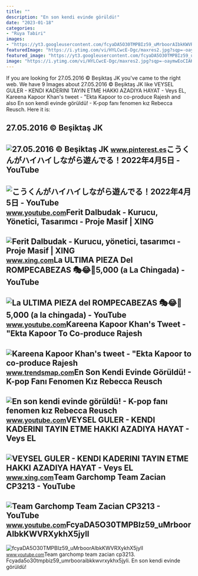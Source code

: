 ```yaml
---
title: ""
description: "En son kendi evinde görüldü!"
date: "2023-01-18"
categories:
- "Ruya Tabiri"
images:
- "https://yt3.googleusercontent.com/fcyaDA5O30TMPBIz59_uMrboorAIbkKWVRXykhX5jylI_mHsQMtKYRKrSU6WFKQalZc67BxTzAc=s900-c-k-c0x00ffffff-no-rj"
featuredImage: "https://i.ytimg.com/vi/HYLCwcE-Dgc/maxres2.jpg?sqp=-oaymwEoCIAKENAF8quKqQMcGADwAQH4AYwCgALgA4oCDAgAEAEYRSBHKGUwDw==&amp;rs=AOn4CLC_ulBvmvqa2cf2uT56Qfk3FCYaDA"
featured_image: "https://yt3.googleusercontent.com/fcyaDA5O30TMPBIz59_uMrboorAIbkKWVRXykhX5jylI_mHsQMtKYRKrSU6WFKQalZc67BxTzAc=s900-c-k-c0x00ffffff-no-rj"
image: "https://i.ytimg.com/vi/HYLCwcE-Dgc/maxres2.jpg?sqp=-oaymwEoCIAKENAF8quKqQMcGADwAQH4AYwCgALgA4oCDAgAEAEYRSBHKGUwDw==&amp;rs=AOn4CLC_ulBvmvqa2cf2uT56Qfk3FCYaDA"
---
```


If you are looking for 27.05.2016 © Beşiktaş JK you've came to the right web. We have 9 Images about 27.05.2016 © Beşiktaş JK like VEYSEL GULER - KENDI KADERINI TAYIN ETME HAKKI AZADIYA HAYAT - Veys EL, Kareena Kapoor Khan's tweet - "Ekta Kapoor to co-produce Rajesh and also En son kendi evinde görüldü! - K-pop fanı fenomen kız Rebecca Reusch. Here it is:

27.05.2016 © Beşiktaş JK
------------------------

 ![27.05.2016 © Beşiktaş JK](https://i.pinimg.com/originals/19/83/16/1983169793b182223b6c587869bf7618.jpg) <small>www.pinterest.es</small>こうくんがハイハイしながら遊んでる！2022年4月5日 - YouTube
-------------------------------------

 ![こうくんがハイハイしながら遊んでる！2022年4月5日 - YouTube](https://i.ytimg.com/vi/H2fAEMesIjo/maxresdefault.jpg?sqp=-oaymwEmCIAKENAF8quKqQMa8AEB-AH-CYAC0AWKAgwIABABGGUgXyhTMA8=&rs=AOn4CLCJYSghky0o-ilndxvg6fCYAda1ug) <small>www.youtube.com</small>Ferit Dalbudak - Kurucu, Yönetici, Tasarımcı - Proje Masif | XING
-----------------------------------------------------------------

 ![Ferit Dalbudak - Kurucu, yönetici, tasarımcı - Proje Masif | XING](https://profile-images.xing.com/images/6a9ae7c0e0efeda85f0ed0f8ed35cdb7-3/ferit-dalbudak.1024x1024.jpg) <small>www.xing.com</small>La ULTIMA PIEZA Del ROMPECABEZAS 🎭😂🧘5,000 (a La Chingada) - YouTube
-------------------------------------------------------------------

 ![La ULTIMA PIEZA del ROMPECABEZAS 🎭😂🧘5,000 (a la chingada) - YouTube](https://i.ytimg.com/vi/KdZ3OosEZ6s/hq2.jpg?sqp=-oaymwEoCOADEOgC8quKqQMcGADwAQH4Ad4EgAK4CIoCDAgAEAEYZSBMKGMwDw==&rs=AOn4CLCfzFvJaPoNerKMbSKycXF-fCyaDA) <small>www.youtube.com</small>Kareena Kapoor Khan's Tweet - "Ekta Kapoor To Co-produce Rajesh
---------------------------------------------------------------

 ![Kareena Kapoor Khan's tweet - "Ekta Kapoor to co-produce Rajesh](https://pbs.twimg.com/media/Fcyada8X0AANSFu.jpg) <small>www.trendsmap.com</small>En Son Kendi Evinde Görüldü! - K-pop Fanı Fenomen Kız Rebecca Reusch
--------------------------------------------------------------------

 ![En son kendi evinde görüldü! - K-pop fanı fenomen kız Rebecca Reusch](https://i.ytimg.com/vi/grdID7tRlOM/maxresdefault.jpg) <small>www.youtube.com</small>VEYSEL GULER - KENDI KADERINI TAYIN ETME HAKKI AZADIYA HAYAT - Veys EL
----------------------------------------------------------------------

 ![VEYSEL GULER - KENDI KADERINI TAYIN ETME HAKKI AZADIYA HAYAT - Veys EL](https://profile-images.xing.com/images/1a491565d37cd4d779ea15ec3c606faa-3/veysel-guler.1024x1024.jpg) <small>www.xing.com</small>Team Garchomp Team Zacian CP3213 - YouTube
------------------------------------------

 ![Team Garchomp Team Zacian CP3213 - YouTube](https://i.ytimg.com/vi/HYLCwcE-Dgc/maxres2.jpg?sqp=-oaymwEoCIAKENAF8quKqQMcGADwAQH4AYwCgALgA4oCDAgAEAEYRSBHKGUwDw==&rs=AOn4CLC_ulBvmvqa2cf2uT56Qfk3FCYaDA) <small>www.youtube.com</small>FcyaDA5O30TMPBIz59\_uMrboorAIbkKWVRXykhX5jylI
---------------------------------------------

 ![fcyaDA5O30TMPBIz59_uMrboorAIbkKWVRXykhX5jylI](https://yt3.googleusercontent.com/fcyaDA5O30TMPBIz59_uMrboorAIbkKWVRXykhX5jylI_mHsQMtKYRKrSU6WFKQalZc67BxTzAc=s900-c-k-c0x00ffffff-no-rj) <small>www.youtube.com</small>Team garchomp team zacian cp3213. Fcyada5o30tmpbiz59\_umrbooraibkkwvrxykhx5jyli. En son kendi evinde görüldü!
